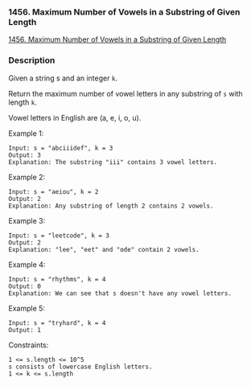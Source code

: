 ### 1456. Maximum Number of Vowels in a Substring of Given Length

[1456. Maximum Number of Vowels in a Substring of Given Length](https://leetcode.com/problems/maximum-number-of-vowels-in-a-substring-of-given-length/)

### Description

Given a string s and an integer `k`.

Return the maximum number of vowel letters in any substring of `s` with length `k`.

Vowel letters in English are (a, e, i, o, u).

 

Example 1:
```
Input: s = "abciiidef", k = 3
Output: 3
Explanation: The substring "iii" contains 3 vowel letters.
```
Example 2:
```
Input: s = "aeiou", k = 2
Output: 2
Explanation: Any substring of length 2 contains 2 vowels.
```
Example 3:
```
Input: s = "leetcode", k = 3
Output: 2
Explanation: "lee", "eet" and "ode" contain 2 vowels.
```
Example 4:
```
Input: s = "rhythms", k = 4
Output: 0
Explanation: We can see that s doesn't have any vowel letters.
```
Example 5:
```
Input: s = "tryhard", k = 4
Output: 1
```

Constraints:
```
1 <= s.length <= 10^5
s consists of lowercase English letters.
1 <= k <= s.length
```